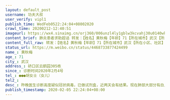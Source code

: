 ```yaml
---
layout: default_post
username: 功夫大叔
user_verify: vipl1
publish_time: WedFeb0522:24:04+08002020
crawl_time: 20200212-12:40:51
imageurl: https://wx4.sinaimg.cn/orj360/006unzl4ly1gblw3kcvahj30u0140wka.jpg,https://wx2.sinaimg.cn/orj360/006unzl4ly1gblw3koodqj30u0140q7r.jpg,https://wx1.sinaimg.cn/orj360/006unzl4ly1gblw3l19iej30u0140dkc.jpg,https://wx1.sinaimg.cn/orj360/006unzl4ly1gblw3lgo5rj30u0140n7h.jpg,https://wx4.sinaimg.cn/orj360/006unzl4ly1gblw3m1je8j30u0140td9.jpg,https://wx4.sinaimg.cn/orj360/006unzl4ly1gblw3mogrkj30qo0zk10g.jpg,https://wx2.sinaimg.cn/orj360/006unzl4ly1gblw3o6blgj30u0140ak0.jpg,https://wx2.sinaimg.cn/orj360/006unzl4ly1gblw3jxoz5j30qo0zktfm.jpg
content_brief: 肺炎患者求助超话 转发：【姓名】黄秋梅【年龄】71【所在城市】武汉【所在小区、社区】硚口区云鹤园305栋【患病时间】诊断时间2020年2月4号【联系方式】●●●胡女士（女儿）【其他紧急联系人】【病情描述】 昨晚医生诊断高度疑似冠状病毒，已做试剂盒，近两天会有结果。现在肺部大部 ...全文
content_full_raw: 转发：【姓名】黄秋梅【年龄】71【所在城市】武汉【所在小区、社区】硚口区云鹤园305栋【患病时间】诊断时间2020年2月4号【联系方式】●●●胡女士（女儿）【其他紧急联系人】【病情描述】昨晚医生诊断高度疑似冠状病毒，已做试剂盒，近两天会有结果。现在肺部大部分有白点和斑片，呼吸困难，看病一直在吸氧，情况严重。其多年患有糖尿病、血压高、胃病等，会伴发很多并发症。打了很多市长热线、求助电话、上报人民日报、国务院疫情等APP，还是无果，最终都是需要上报等待！现在求助各位友人是否有渠道得到医院救助，本人感谢万分🙏🙏🙏
status_url: https://m.weibo.cn/status/4468733877424499
name_: 黄秋梅
age_: 71
city_: 武汉
address_: 硚口区云鹤园305栋
since_: 诊断时间2020年2月4号
tel_: ●●●胡女士（女儿）
tel2_: 
desc_: 昨晚医生诊断高度疑似冠状病毒，已做试剂盒，近两天会有结果。现在肺部大部分有白点和斑片，呼吸困难，看病一直在吸氧，情况严重。其多年患有糖尿病、血压高、胃病等，会伴发很多并发症。打了很多市长热线、求助电话、上报人民日报、国务院疫情等APP，还是无果，最终都是需要上报等待！现在求助各位友人是否有渠道得到医院救助，本人感谢万分🙏🙏🙏
publish_timestamp: 2020-02-05 22:24:04+08:00
---
```

